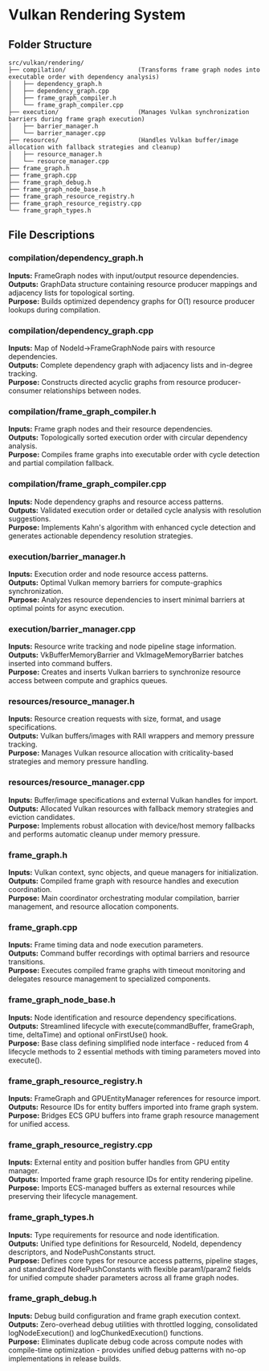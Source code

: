 # Vulkan Rendering System

## Folder Structure

```
src/vulkan/rendering/
├── compilation/                    (Transforms frame graph nodes into executable order with dependency analysis)
│   ├── dependency_graph.h          
│   ├── dependency_graph.cpp        
│   ├── frame_graph_compiler.h      
│   └── frame_graph_compiler.cpp    
├── execution/                      (Manages Vulkan synchronization barriers during frame graph execution)
│   ├── barrier_manager.h           
│   └── barrier_manager.cpp         
├── resources/                      (Handles Vulkan buffer/image allocation with fallback strategies and cleanup)
│   ├── resource_manager.h          
│   └── resource_manager.cpp        
├── frame_graph.h                   
├── frame_graph.cpp                 
├── frame_graph_debug.h             
├── frame_graph_node_base.h         
├── frame_graph_resource_registry.h 
├── frame_graph_resource_registry.cpp
└── frame_graph_types.h             
```

## File Descriptions

### compilation/dependency_graph.h
**Inputs:** FrameGraph nodes with input/output resource dependencies.  
**Outputs:** GraphData structure containing resource producer mappings and adjacency lists for topological sorting.  
**Purpose:** Builds optimized dependency graphs for O(1) resource producer lookups during compilation.

### compilation/dependency_graph.cpp
**Inputs:** Map of NodeId->FrameGraphNode pairs with resource dependencies.  
**Outputs:** Complete dependency graph with adjacency lists and in-degree tracking.  
**Purpose:** Constructs directed acyclic graphs from resource producer-consumer relationships between nodes.

### compilation/frame_graph_compiler.h
**Inputs:** Frame graph nodes and their resource dependencies.  
**Outputs:** Topologically sorted execution order with circular dependency analysis.  
**Purpose:** Compiles frame graphs into executable order with cycle detection and partial compilation fallback.

### compilation/frame_graph_compiler.cpp
**Inputs:** Node dependency graphs and resource access patterns.  
**Outputs:** Validated execution order or detailed cycle analysis with resolution suggestions.  
**Purpose:** Implements Kahn's algorithm with enhanced cycle detection and generates actionable dependency resolution strategies.

### execution/barrier_manager.h
**Inputs:** Execution order and node resource access patterns.  
**Outputs:** Optimal Vulkan memory barriers for compute-graphics synchronization.  
**Purpose:** Analyzes resource dependencies to insert minimal barriers at optimal points for async execution.

### execution/barrier_manager.cpp
**Inputs:** Resource write tracking and node pipeline stage information.  
**Outputs:** VkBufferMemoryBarrier and VkImageMemoryBarrier batches inserted into command buffers.  
**Purpose:** Creates and inserts Vulkan barriers to synchronize resource access between compute and graphics queues.

### resources/resource_manager.h
**Inputs:** Resource creation requests with size, format, and usage specifications.  
**Outputs:** Vulkan buffers/images with RAII wrappers and memory pressure tracking.  
**Purpose:** Manages Vulkan resource allocation with criticality-based strategies and memory pressure handling.

### resources/resource_manager.cpp
**Inputs:** Buffer/image specifications and external Vulkan handles for import.  
**Outputs:** Allocated Vulkan resources with fallback memory strategies and eviction candidates.  
**Purpose:** Implements robust allocation with device/host memory fallbacks and performs automatic cleanup under memory pressure.

### frame_graph.h
**Inputs:** Vulkan context, sync objects, and queue managers for initialization.  
**Outputs:** Compiled frame graph with resource handles and execution coordination.  
**Purpose:** Main coordinator orchestrating modular compilation, barrier management, and resource allocation components.

### frame_graph.cpp
**Inputs:** Frame timing data and node execution parameters.  
**Outputs:** Command buffer recordings with optimal barriers and resource transitions.  
**Purpose:** Executes compiled frame graphs with timeout monitoring and delegates resource management to specialized components.

### frame_graph_node_base.h
**Inputs:** Node identification and resource dependency specifications.  
**Outputs:** Streamlined lifecycle with execute(commandBuffer, frameGraph, time, deltaTime) and optional onFirstUse() hook.  
**Purpose:** Base class defining simplified node interface - reduced from 4 lifecycle methods to 2 essential methods with timing parameters moved into execute().

### frame_graph_resource_registry.h
**Inputs:** FrameGraph and GPUEntityManager references for resource import.  
**Outputs:** Resource IDs for entity buffers imported into frame graph system.  
**Purpose:** Bridges ECS GPU buffers into frame graph resource management for unified access.

### frame_graph_resource_registry.cpp
**Inputs:** External entity and position buffer handles from GPU entity manager.  
**Outputs:** Imported frame graph resource IDs for entity rendering pipeline.  
**Purpose:** Imports ECS-managed buffers as external resources while preserving their lifecycle management.

### frame_graph_types.h
**Inputs:** Type requirements for resource and node identification.  
**Outputs:** Unified type definitions for ResourceId, NodeId, dependency descriptors, and NodePushConstants struct.  
**Purpose:** Defines core types for resource access patterns, pipeline stages, and standardized NodePushConstants with flexible param1/param2 fields for unified compute shader parameters across all frame graph nodes.

### frame_graph_debug.h
**Inputs:** Debug build configuration and frame graph execution context.  
**Outputs:** Zero-overhead debug utilities with throttled logging, consolidated logNodeExecution() and logChunkedExecution() functions.  
**Purpose:** Eliminates duplicate debug code across compute nodes with compile-time optimization - provides unified debug patterns with no-op implementations in release builds.